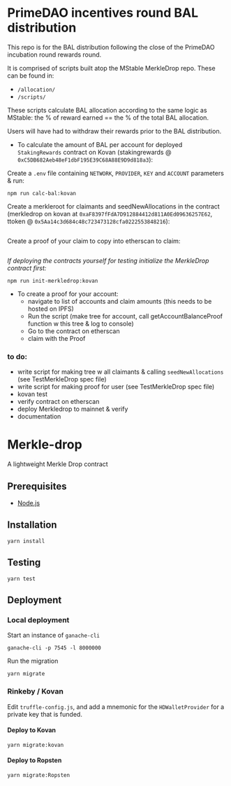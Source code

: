 # PrimeDAO incentives round BAL distribution

This repo is for the BAL distribution following the close of the PrimeDAO incubation round rewards round.

It is comprised of scripts built atop the MStable MerkleDrop repo. These can be found in:

- `/allocation/`
- `/scripts/`

These scripts calculate BAL allocation according to the same logic as MStable: the % of reward earned == the % of the total BAL allocation.

Users will have had to withdraw their rewards prior to the BAL distribution.

- To calculate the amount of BAL per account for deployed `StakingRewards` contract on Kovan (stakingrewards @ `0xC5DB682Aeb48eF1dbF195E39C68A88E9D9d818a3`):

Create a `.env` file containing `NETWORK`, `PROVIDER`, `KEY` and `ACCOUNT` parameters & run:
```
npm run calc-bal:kovan
```

Create a merkleroot for claimants and seedNewAllocations in the contract (merkledrop on kovan at `0xaF8397fFdA7D912884412d811A0Ed09636257E62`, ttoken @ `0x5Aa14c3d684c48c723473128cfa0222553848216`):
```

```

Create a proof of your claim to copy into etherscan to claim:
```

```

*If deploying the contracts yourself for testing initialize the MerkleDrop contract first:*
```
npm run init-merkledrop:kovan
```

- To create a proof for your account:
    - navigate to list of accounts and claim amounts (this needs to be hosted on IPFS)
    - Run the script (make tree for account, call getAccountBalanceProof function w this tree & log to console)
    - Go to the contract on etherscan
    - claim with the Proof

### to do:
  - write script for making tree w all claimants & calling `seedNewAllocations` (see TestMerkleDrop spec file)
  - write script for making proof for user (see TestMerkleDrop spec file)
  - kovan test
  - verify contract on etherscan
  - deploy Merkledrop to mainnet & verify
  - documentation

# Merkle-drop

A lightweight Merkle Drop contract

## Prerequisites

* [Node.js][1]

## Installation

    yarn install

## Testing

    yarn test

## Deployment

### Local deployment

Start an instance of `ganache-cli`

    ganache-cli -p 7545 -l 8000000

Run the migration

    yarn migrate

### Rinkeby / Kovan

Edit `truffle-config.js`, and add a mnemonic for the `HDWalletProvider` for a private key that is funded.

#### Deploy to Kovan

    yarn migrate:kovan

#### Deploy to Ropsten

    yarn migrate:Ropsten

[1]: https://nodejs.org/

